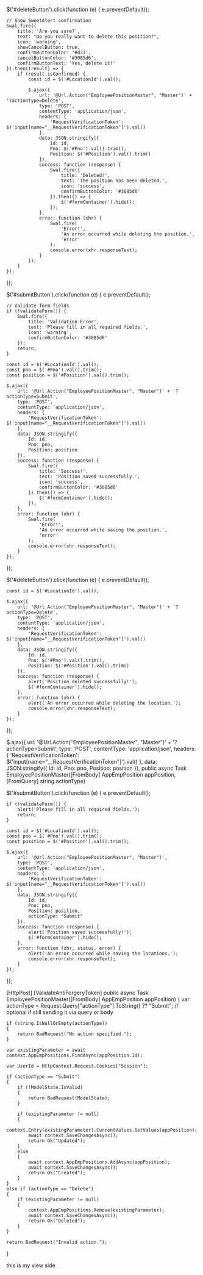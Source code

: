 $('#deleteButton').click(function (e) {
    e.preventDefault();

    // Show SweetAlert confirmation
    Swal.fire({
        title: 'Are you sure?',
        text: "Do you really want to delete this position?",
        icon: 'warning',
        showCancelButton: true,
        confirmButtonColor: '#d33',
        cancelButtonColor: '#3085d6',
        confirmButtonText: 'Yes, delete it!'
    }).then((result) => {
        if (result.isConfirmed) {
            const id = $('#LocationId').val();

            $.ajax({
                url: '@Url.Action("EmployeePositionMaster", "Master")' + '?actionType=Delete',
                type: 'POST',
                contentType: 'application/json',
                headers: {
                    'RequestVerificationToken': $('input[name="__RequestVerificationToken"]').val()
                },
                data: JSON.stringify({
                    Id: id,
                    Pno: $('#Pno').val().trim(),
                    Position: $('#Position').val().trim()
                }),
                success: function (response) {
                    Swal.fire({
                        title: 'Deleted!',
                        text: 'The position has been deleted.',
                        icon: 'success',
                        confirmButtonColor: '#3085d6'
                    }).then(() => {
                        $('#formContainer').hide();
                    });
                },
                error: function (xhr) {
                    Swal.fire(
                        'Error!',
                        'An error occurred while deleting the position.',
                        'error'
                    );
                    console.error(xhr.responseText);
                }
            });
        }
    });
});

$('#submitButton').click(function (e) {
    e.preventDefault();

    // Validate form fields
    if (!validateForm()) {
        Swal.fire({
            title: 'Validation Error',
            text: 'Please fill in all required fields.',
            icon: 'warning',
            confirmButtonColor: '#3085d6'
        });
        return;
    }

    const id = $('#LocationId').val();
    const pno = $('#Pno').val().trim();
    const position = $('#Position').val().trim();

    $.ajax({
        url: '@Url.Action("EmployeePositionMaster", "Master")' + '?actionType=Submit',
        type: 'POST',
        contentType: 'application/json',
        headers: {
            'RequestVerificationToken': $('input[name="__RequestVerificationToken"]').val()
        },
        data: JSON.stringify({
            Id: id,
            Pno: pno,
            Position: position
        }),
        success: function (response) {
            Swal.fire({
                title: 'Success!',
                text: 'Position saved successfully.',
                icon: 'success',
                confirmButtonColor: '#3085d6'
            }).then(() => {
                $('#formContainer').hide();
            });
        },
        error: function (xhr) {
            Swal.fire(
                'Error!',
                'An error occurred while saving the position.',
                'error'
            );
            console.error(xhr.responseText);
        }
    });
});




$('#deleteButton').click(function (e) {
    e.preventDefault();

    const id = $('#LocationId').val();

    $.ajax({
        url: '@Url.Action("EmployeePositionMaster", "Master")' + '?actionType=Delete',
        type: 'POST',
        contentType: 'application/json',
        headers: {
            'RequestVerificationToken': $('input[name="__RequestVerificationToken"]').val()
        },
        data: JSON.stringify({
            Id: id,
            Pno: $('#Pno').val().trim(),
            Position: $('#Position').val().trim()
        }),
        success: function (response) {
            alert('Position deleted successfully!');
            $('#formContainer').hide();
        },
        error: function (xhr) {
            alert('An error occurred while deleting the location.');
            console.error(xhr.responseText);
        }
    });
});






$.ajax({
    url: '@Url.Action("EmployeePositionMaster", "Master")' + '?actionType=Submit',
    type: 'POST',
    contentType: 'application/json',
    headers: {
        'RequestVerificationToken': $('input[name="__RequestVerificationToken"]').val()
    },
    data: JSON.stringify({
        Id: id,
        Pno: pno,
        Position: position
    }),
public async Task<IActionResult> EmployeePositionMaster([FromBody] AppEmpPosition appPosition, [FromQuery] string actionType)




$('#submitButton').click(function (e) {
    e.preventDefault();

    if (!validateForm()) {
        alert('Please fill in all required fields.');
        return;
    }

    const id = $('#LocationId').val();
    const pno = $('#Pno').val().trim();
    const position = $('#Position').val().trim();

    $.ajax({
        url: '@Url.Action("EmployeePositionMaster", "Master")',
        type: 'POST',
        contentType: 'application/json',
        headers: {
            'RequestVerificationToken': $('input[name="__RequestVerificationToken"]').val()
        },
        data: JSON.stringify({
            Id: id,
            Pno: pno,
            Position: position,
            actionType: "Submit"
        }),
        success: function (response) {
            alert('Position saved successfully!');
            $('#formContainer').hide();
        },
        error: function (xhr, status, error) {
            alert('An error occurred while saving the locations.');
            console.error(xhr.responseText);
        }
    });
});

[HttpPost]
[ValidateAntiForgeryToken]
public async Task<IActionResult> EmployeePositionMaster([FromBody] AppEmpPosition appPosition)
{
    var actionType = Request.Query["actionType"].ToString() ?? "Submit"; // optional if still sending it via query or body

    if (string.IsNullOrEmpty(actionType))
    {
        return BadRequest("No action specified.");
    }

    var existingParameter = await context.AppEmpPositions.FindAsync(appPosition.Id);

    var UserId = HttpContext.Request.Cookies["Session"];
    
    if (actionType == "Submit")
    {
        if (!ModelState.IsValid)
        {
            return BadRequest(ModelState);
        }

        if (existingParameter != null)
        {
            context.Entry(existingParameter).CurrentValues.SetValues(appPosition);
            await context.SaveChangesAsync();
            return Ok("Updated");
        }
        else
        {
            await context.AppEmpPositions.AddAsync(appPosition);
            await context.SaveChangesAsync();
            return Ok("Created");
        }
    }
    else if (actionType == "Delete")
    {
        if (existingParameter != null)
        {
            context.AppEmpPositions.Remove(existingParameter);
            await context.SaveChangesAsync();
            return Ok("Deleted");
        }
    }

    return BadRequest("Invalid action.");
}




this is my view side 

<div id="formContainer" style="display:none;">
    <form asp-action="EmployeePositionMaster" asp-controller="Master" id="form2" method="post">
        @Html.AntiForgeryToken()
        <div asp-validation-summary="ModelOnly" class="text-danger"></div>
        <div class="card rounded-9">
            <div class="card-header text-center" style="background-color: #bbb8bf;color: #000000;font-weight:bold;">
                Location Master Entry
            </div>
            <div class="col-md-12">
                <fieldset style="border:1px solid #bfbebe;padding:5px 20px 5px 20px;border-radius:6px;">
                    <div class="row">

                        <div class="form-group row">

                            <div class="col-sm-1 d-flex">
                                <label asp-for="Pno" class="control-label">Pno</label>
                            </div>
                            <div class="col-sm-3">
                                <input asp-for="Pno" class="form-control form-control-sm PnoInput" id="Pno" placeholder="" required autocomplete="off" />

                            </div>
                            <div class="col-sm-1 d-flex">
                                <label asp-for="Position" class="control-label">Position</label>
                            </div>
                            <div class="col-sm-2">
                                <input asp-for="Position" class="form-control form-control-sm PositionInput" id="Position" placeholder="" required autocomplete="off" />

                            </div>
                         

                        </div>

                        <input type="hidden" name="Id" value="@Model.Id" />
                        <div class="form-group row mt-2">

                            <input asp-for="Id" type="text" value="@Model.Id" id="LocationId" hidden />
                            
                        </div>
                        <input type="hidden" name="actionType" id="actionType" value="" />
                        <div class="form-group row">
                            <div class="col-sm-12 text-center">
                                <!-- Submit Button -->
                                <button type="button" id="submitButton" name="actionType" class="btn btn-primary">Submit</button>
                                <button type="button" id="deleteButton" name="actionType" class="btn btn-danger">Delete</button>

                            </div>
                        </div>

                    </div>
                </fieldset>

            </div>
        </div>
    </form>



  

  

</div>
this is my jquery 

<script>
    $(document).ready(function () {

        function validateForm() {
            let isValid = true;

          
            $('.is-invalid').removeClass('is-invalid');

           
            if ($('#Pno').val().trim() === '') {
                $('#Pno').addClass('is-invalid');
                isValid = false;
            }
            if ($('#Position').val().trim() === '') {
                $('#Position').addClass('is-invalid');
                isValid = false;
            }

            return isValid;
        }

        // Function to set the actionType before form submission
        function setAction(actionType, event = null) {
            if (event) event.preventDefault();
            $('#actionType').val(actionType);
            $('#form2').submit();
        }

        // Show the form for adding a new entry
        $('#showFormButton2').click(function () {
            $('#formContainer').show();
            $('#form2')[0].reset(); // Clear form fields
            $('#deleteButton').hide();
            $('#addRowButton').show();
        });

        // Open filled form for editing
        $(".OpenFilledForm").click(function (e) {
            e.preventDefault();
            $('#deleteButton').show();
            $('#addRowButton').hide();

            var id = $(this).data("id");
            $.ajax({
                url: '@Url.Action("EmployeePositionMaster", "Master")',
                type: 'GET',
                data: { id: id },
                success: function (response) {
                    // Populate form fields with response data
                    $('#form2 #LocationId').val(response.id);
                   
                    $('#form2 #Pno').val(response.pno);
                    $('#form2 #Position').val(response.position);
                   

                    // Show the form
                    $('#formContainer').show();
                },
                error: function () {
                    alert("An error occurred while loading the form data.");
                }
            });
        });

      


        // Handle the submit button click
        $('#submitButton').click(function (e) {
            e.preventDefault();

            // Validate form fields
            if (!validateForm()) {
                alert('Please fill in all required fields.');
                return;
            }

            const id = $('#LocationId').val();
            const rowsData = [];
          
                const pno = $(this).find('.PnoInput').val();
                const position = $(this).find('.PositionInput').val();
               

                rowsData.push({
                    Position: position,
                    Pno: pno,
                    Id: id
                });
       

            $.ajax({
                url: '@Url.Action("EmployeePositionMaster", "Master")',
                type: 'POST',
                contentType: 'application/json',
                data: JSON.stringify({
                    Id: id,
                    actionType: "Submit"
                }),
                success: function (response) {
                    alert('Position saved successfully!');
                    $('#formContainer').hide();
                },
                error: function () {
                    alert('An error occurred while saving the locations.');
                }
            });
        });



        // Handle the delete button click
        $('#deleteButton').click(function (e) {
            e.preventDefault();
            const id = $('#LocationId').val();
            const rowsData = [];
            $('.location-row').each(function () {
                //const id = $(this).data('id');
                rowsData.push({ Id: id });
            });

            $.ajax({
                url: '@Url.Action("EmployeePositionMaster", "Master")',
                type: 'POST',
                contentType: 'application/json',
                data: JSON.stringify({ Id: id, appLocations: rowsData, actionType: "Delete" }),
                success: function (response) {
                    alert('Locations deleted successfully!');
                    $('#formContainer').hide();
                },
                error: function () {
                    alert('An error occurred while deleting the locations.');
                }
            });
        });
    });
</script>

and this is my controller logic 

[HttpPost]
[ValidateAntiForgeryToken]
public async Task<IActionResult> EmployeePositionMaster(AppEmpPosition appPosition, string actionType)
{
    if (string.IsNullOrEmpty(actionType))
    {
        return BadRequest("No action specified.");
    }

    var existingParameter = await context.AppEmpPositions.FindAsync(appPosition.Id);

    var UserId = HttpContext.Request.Cookies["Session"];
    if (actionType == "Submit")
    {
        if (!ModelState.IsValid)
        {
            foreach (var state in ModelState)
            {
                foreach (var error in state.Value.Errors)
                {
                    Console.WriteLine($"Key:{state.Key},Error:{error.ErrorMessage}");
                }
            }
        }


        if (ModelState.IsValid)
        {


            if (existingParameter != null)
            {
              
                context.Entry(existingParameter).CurrentValues.SetValues(appPosition);
                await context.SaveChangesAsync();
                TempData["Updatedmsg"] = "Position Updated Successfully!";
                return RedirectToAction("PositionMaster");
            }
            else
            {

                
                await context.AppEmpPositions.AddAsync(appPosition);
                await context.SaveChangesAsync();
                TempData["msg"] = "Position Added Successfully!";
                return RedirectToAction("PositionMaster");
            }
        }
    }
    else if (actionType == "Delete")
    {
        if (existingParameter != null)
        {
            context.AppEmpPositions.Remove(existingParameter);
            await context.SaveChangesAsync();
            TempData["Dltmsg"] = "Position Deleted Successfully!";
        }
    }

    return RedirectToAction("PositionMaster");
}

in this i am getting An error occurred while saving the locations.
